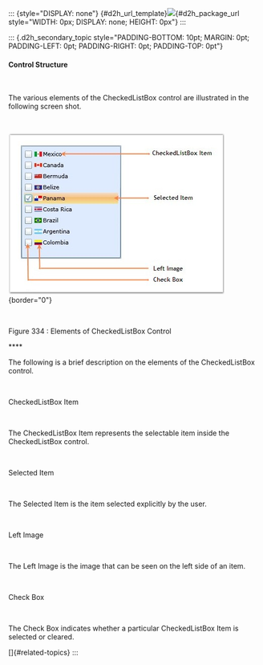 ::: {style="DISPLAY: none"}
[](ms-xhelp:///?Id=d2h_url_template){#d2h_url_template}![](!package_url!){#d2h_package_url style="WIDTH: 0px; DISPLAY: none; HEIGHT: 0px"}
:::

::: {.d2h_secondary_topic style="PADDING-BOTTOM: 10pt; MARGIN: 0pt; PADDING-LEFT: 0pt; PADDING-RIGHT: 0pt; PADDING-TOP: 0pt"}
#### Control Structure

 

The various elements of the CheckedListBox control are illustrated in the following screen shot.

 

![](../ImagesExt/image261_264.jpg){border="0"}

 

Figure 334 : Elements of CheckedListBox Control

**** 

The following is a brief description on the elements of the CheckedListBox control.

 

CheckedListBox Item

 

The CheckedListBox Item represents the selectable item inside the CheckedListBox control.

 

Selected Item

 

The Selected Item is the item selected explicitly by the user.

 

Left Image

 

The Left Image is the image that can be seen on the left side of an item.

 

Check Box

 

The Check Box indicates whether a particular CheckedListBox Item is selected or cleared.

[]{#related-topics}
:::
